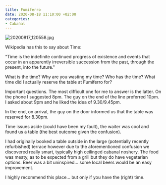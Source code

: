 ```yaml
---
title: Fumiferro
date: 2020-08-18 11:10:00 +02:00
categories:
- Cabañal
---
```


![20200817_120558.jpg](/uploads/20200817_120558.jpg)

Wikipedia has this to say about Time: 

"Time is the indefinite continued progress of existence and events that occur in an apparently irreversible succession from the past, through the present, into the future."

What is the time? Why are you wasting my time? Who has the time? What time did I actually reserve the table at Fumiferro for?

Important questions. The most difficult one for me to answer is the latter. On the phone I suggested 8pm. The guy on the end of the line preferred 10pm. I asked about 9pm and he liked the idea of 9.30/9.45pm. 

In the end, on arrival, the guy on the door informed us that the table was reserved for 8.30pm. 

Time issues aside (could have been my fault), the waiter was cool and found us a table (the best outcome given the confusion). 

I had originally booked a table outside in the large (potentially recently refurbished) terrace however due to the aforementioned confusion we discovered really smart, typically high ceilinged cabanal noshery. The food was meaty, as to be expected from a grill but they do have vegetarian options. Beer was a bit uninspired... some local beers would be an easy improvement. 

I highly recommend this place... but only if you have the (right) time.